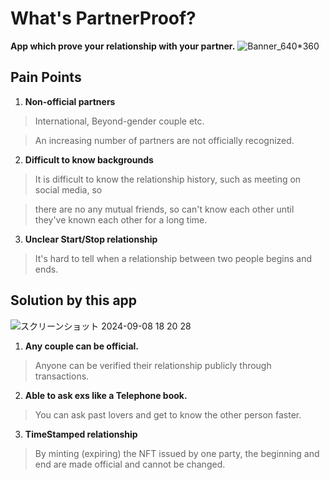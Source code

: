 
# What's PartnerProof?
**App which prove your relationship with your partner.**
![Banner_640*360](https://github.com/user-attachments/assets/165a782d-1874-4e5f-b383-e2f7d69f6bfb)

## Pain Points

1. **Non-official partners**

> International, Beyond-gender couple etc.

> An increasing number of partners are not officially recognized.

2. **Difficult to know backgrounds** 

> It is difficult to know the relationship history, such as meeting on social media, so

> there are no any mutual friends, so can't know each other until they've known each other for a long time.

3. **Unclear Start/Stop relationship**

> It's hard to tell when a relationship between two people begins and ends.


## Solution by this app

![スクリーンショット 2024-09-08 18 20 28](https://github.com/user-attachments/assets/26f1dc8b-9689-4219-94be-5ad5d53bcf5e)

1. **Any couple can be official.**

> Anyone can be verified their relationship publicly through transactions.

2. **Able to ask exs like a Telephone book.** 

> You can ask past lovers and get to know the other person faster.

3. **TimeStamped relationship**

> By minting (expiring) the NFT issued by one party, the beginning and end are made official
and cannot be changed.


## 

